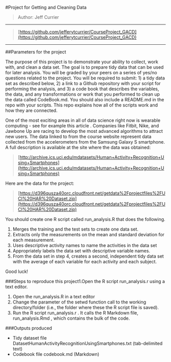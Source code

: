 #Project for Getting and Cleaning Data

> Author: Jeff Currier
***
> [https://github.com/jefferytcurrier/CourseProject_GACD](https://github.com/jefferytcurrier/CourseProject_GACD)

***


##Parameters for the project

The purpose of this project is to demonstrate your ability to collect, work with, and clean a data set. The goal is to prepare tidy data that can be used for later analysis. You will be graded by your peers on a series of yes/no questions related to the project. You will be required to submit: 1) a tidy data set as described below, 2) a link to a Github repository with your script for performing the analysis, and 3) a code book that describes the variables, the data, and any transformations or work that you performed to clean up the data called CodeBook.md. You should also include a README.md in the repo with your scripts. This repo explains how all of the scripts work and how they are connected.  

One of the most exciting areas in all of data science right now is wearable computing - see for example  this article . Companies like Fitbit, Nike, and Jawbone Up are racing to develop the most advanced algorithms to attract new users. The data linked to from the course website represent data collected from the accelerometers from the Samsung Galaxy S smartphone. A full description is available at the site where the data was obtained: 

> [http://archive.ics.uci.edu/mdatasets/Human+Activity+Recognition+Using+Smartphones](http://archive.ics.uci.edu/mdatasets/Human+Activity+Recognition+Using+Smartphones)

Here are the data for the project: 

> [https://d396qusza40orc.cloudfront.net/getdata%2Fprojectfiles%2FUCI%20HAR%20Dataset.zip](https://d396qusza40orc.cloudfront.net/getdata%2Fprojectfiles%2FUCI%20HAR%20Dataset.zip)

You should create one R script called run_analysis.R that does the following. 
1. Merges the training and the test sets to create one data set.
2. Extracts only the measurements on the mean and standard deviation for each measurement. 
3. Uses descriptive activity names to name the activities in the data set
4. Appropriately labels the data set with descriptive variable names. 
5. From the data set in step 4, creates a second, independent tidy data set with the average of each variable for each activity and each subject.

Good luck!


###Steps to reproduce this project1.Open the R script  run_analysis.r  using a text editor.
1. Open the run_analysis.R in a text editor 
2. Change the parameter of the  setwd  function call to the working directory/folder (i.e., the folder where these the R script file is saved).
3. Run the R script  run_analysis.r . It calls the R Markdown file,  run_analysis.Rmd , which contains the bulk of the code.


###Outputs produced
* Tidy dataset file  DatasetHumanActivityRecognitionUsingSmartphones.txt  (tab-delimited text)
* Codebook file  codebook.md  (Markdown)

